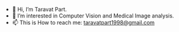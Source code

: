 - 👋 Hi, I’m Taravat Part.
- 👀 I’m interested in Computer Vision and Medical Image analysis.
- 📫 This is How to reach me: taravatpart1998@gmail.com
